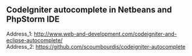 ## CodeIgniter autocomplete in Netbeans and PhpStorm IDE
Address_1: http://www.web-and-development.com/codeigniter-and-eclipse-autocomplete/     
Address_2: https://github.com/scoumbourdis/codeigniter-autocomplete
